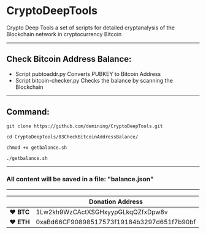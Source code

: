 # CryptoDeepTools
Crypto Deep Tools a set of scripts for detailed cryptanalysis of the Blockchain network in cryptocurrency Bitcoin 

---

## Check Bitcoin Address Balance:


* Script pubtoaddr.py Converts PUBKEY to Bitcoin Address
* Script bitcoin-checker.py Checks the balance by scanning the Blockchain

---

## Command:

    git clone https://github.com/demining/CryptoDeepTools.git
    
    cd CryptoDeepTools/03CheckBitcoinAddressBalance/

    chmod +x getbalance.sh
    
    ./getbalance.sh



---
### All content will be saved in a file: "balance.json"

---




|  | Donation Address |
| --- | --- |
| ♥ __BTC__ | 1Lw2kh9WzCActXSGHxyypGLkqQZfxDpw8v |
| ♥ __ETH__ | 0xaBd66CF90898517573f19184b3297d651f7b90bf |
